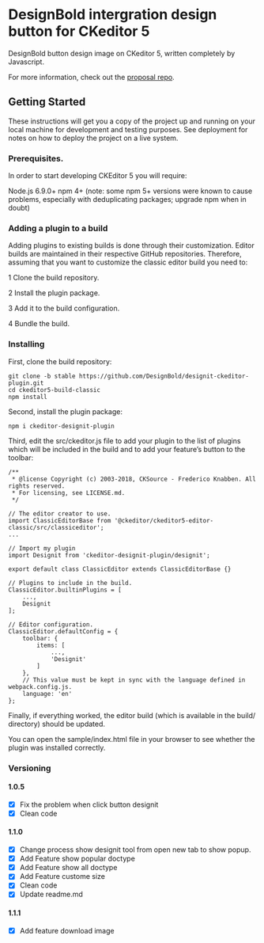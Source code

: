 # DesignBold intergration design button for CKeditor 5

DesignBold button design image on CKeditor 5, written completely by Javascript.

For more information, check out the [proposal repo](https://github.com/DesignBold/designit-ckeditor-plugin).

## Getting Started

These instructions will get you a copy of the project up and running on your local machine for development and testing purposes. See deployment for notes on how to deploy the project on a live system.

### Prerequisites.

In order to start developing CKEditor 5 you will require:

Node.js 6.9.0+
npm 4+ (note: some npm 5+ versions were known to cause problems, especially with deduplicating packages; upgrade npm when in doubt)

### Adding a plugin to a build

Adding plugins to existing builds is done through their customization. Editor builds are maintained in their respective GitHub repositories. Therefore, assuming that you want to customize the classic editor build you need to:

1 Clone the build repository.

2 Install the plugin package.

3 Add it to the build configuration.

4 Bundle the build.

### Installing

First, clone the build repository:

```
git clone -b stable https://github.com/DesignBold/designit-ckeditor-plugin.git
cd ckeditor5-build-classic
npm install
```

Second, install the plugin package:

```
npm i ckeditor-designit-plugin
```

Third, edit the src/ckeditor.js file to add your plugin to the list of plugins which will be included in the build and to add your feature’s button to the toolbar:

```
/**
 * @license Copyright (c) 2003-2018, CKSource - Frederico Knabben. All rights reserved.
 * For licensing, see LICENSE.md.
 */

// The editor creator to use.
import ClassicEditorBase from '@ckeditor/ckeditor5-editor-classic/src/classiceditor';
...

// Import my plugin
import Designit from 'ckeditor-designit-plugin/designit';

export default class ClassicEditor extends ClassicEditorBase {}

// Plugins to include in the build.
ClassicEditor.builtinPlugins = [
	...,
	Designit
];

// Editor configuration.
ClassicEditor.defaultConfig = {
	toolbar: {
		items: [
			...,
			'Designit'
		]
	},
	// This value must be kept in sync with the language defined in webpack.config.js.
	language: 'en'
};
```

Finally, if everything worked, the editor build (which is available in the build/ directory) should be updated.

You can open the sample/index.html file in your browser to see whether the plugin was installed correctly.

### Versioning

#### 1.0.5

- [X] Fix the problem when click button designit
- [X] Clean code

#### 1.1.0

- [X] Change process show designit tool from open new tab to show popup.
- [X] Add Feature show popular doctype
- [X] Add Feature show all doctype
- [X] Add Feature custome size
- [X] Clean code
- [X] Update readme.md

#### 1.1.1

- [X] Add feature download image
